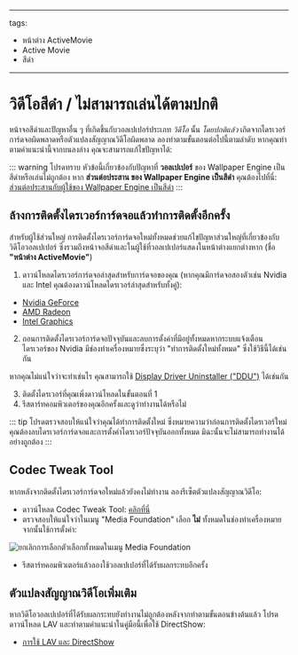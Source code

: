 - - -
tags:
  - หน้าต่าง ActiveMovie
  - Active Movie
  - สีดำ
- - -


# วิดีโอสีดำ / ไม่สามารถเล่นได้ตามปกติ

หน้าจอสีดำและปัญหาอื่น ๆ ที่เกิดขึ้นกับวอลเปเปอร์ประเภท *วิดีโอ* นั้น *โดยปกติแล้ว* เกิดจากไดรเวอร์การ์ดจอผิดพลาดหรือตัวแปลงสัญญาณวิดีโอผิดพลาด ลองทำตามขั้นตอนต่อไปนี้ตามลำดับ หากคุณทำตามคำแนะนำนี้จากบนลงล่าง คุณจะสามารถแก้ไขปัญหาได้:

::: warning โปรดทราบ หัวข้อนี้เกี่ยวข้องกับปัญหาที่ **วอลเปเปอร์** ของ Wallpaper Engine เป็นสีดำหรือเล่นไม่ถูกต้อง หาก **ส่วนต่อประสาน ของ Wallpaper Engine เป็นสีดำ** คุณต้องไปที่นี่: [ส่วนต่อประสานกับผู้ใช้ของ Wallpaper Engine เป็นสีดำ](/interface/broken.html#wallpaper-engine-interface-is-black) :::

## ล้างการติดตั้งไดรเวอร์การ์ดจอแล้วทำการติดตั้งอีกครั้ง

สำหรับผู้ใช้ส่วนใหญ่ การติดตั้งไดรเวอร์การ์ดจอใหม่ทั้งหมดช่วยแก้ไขปัญหาส่วนใหญ่ที่เกี่ยวข้องกับวิดีโอวอลเปเปอร์ ซึ่งรวมถึงหน้าจอสีดำและในผู้ใช้ที่วอลเปเปอร์แสดงในหน้าต่างแยกต่างหาก (ชื่อ **"หน้าต่าง ActiveMovie"**)

1. ดาวน์โหลดไดรเวอร์การ์ดจอล่าสุดสำหรับการ์ดจอของคุณ (หากคุณมีการ์ดจอสองตัวเช่น Nvidia และ Intel คุณต้องดาวน์โหลดไดรเวอร์ล่าสุดสำหรับทั้งคู่):

* [Nvidia GeForce](https://www.nvidia.com/Download/index.aspx)
* [AMD Radeon](https://www.amd.com/support)
* [Intel Graphics](https://downloadcenter.intel.com/product/80939/Graphics-Drivers)

2. ถอนการติดตั้งไดรเวอร์การ์ดจอปัจจุบันและลบการตั้งค่าที่มีอยู่ทั้งหมดหากระบบแจ้งเตือน ไดรเวอร์ของ Nvidia มีช่องทำเครื่องหมายซึ่งระบุว่า "ทำการติดตั้งใหม่ทั้งหมด" ซึ่งใช้วิธีนี้ได้เช่นกัน

หากคุณไม่แน่ใจว่าจะทำเช่นไร คุณสามารถใช้ [Display Driver Uninstaller ("DDU")](https://www.guru3d.com/files-details/display-driver-uninstaller-download.html) ได้เช่นกัน

3. ติดตั้งไดรเวอร์ที่คุณเพิ่งดาวน์โหลดในขั้นตอนที่ 1
4. รีสตาร์ทคอมพิวเตอร์ของคุณอีกครั้งและดูว่าทำงานได้หรือไม่

::: tip โปรดตรวจสอบให้แน่ใจว่าคุณได้ทำการติดตั้งใหม่ ซึ่งหมายความว่าก่อนการติดตั้งไดรเวอร์ใหม่คุณต้องลบไดรเวอร์การ์ดจอและการตั้งค่าไดรเวอร์ปัจจุบันออกทั้งหมด มิฉะนั้นจะไม่สามารถทำงานได้อย่างถูกต้อง :::

## Codec Tweak Tool

หากหลังจากติดตั้งไดรเวอร์การ์ดจอใหม่แล้วยังคงไม่ทำงาน ลองรีเซ็ตตัวแปลงสัญญาณวิดีโอ:

* ดาวน์โหลด Codec Tweak Tool: [คลิกที่นี่](https://www.codecguide.com/download_other.htm)
* ตรวจสอบให้แน่ใจว่าในเมนู "Media Foundation" เลือก **ไม่** ทั้งหมดในช่องทำเครื่องหมาย จากนั้นใช้การตั้งค่า:

![ยกเลิกการเลือกตัวเลือกทั้งหมดในเมนู Media Foundation](./codectweak.gif)

* รีสตาร์ทคอมพิวเตอร์แล้วลองใช้วอลเปเปอร์ที่ได้รับผลกระทบอีกครั้ง

## ตัวแปลงสัญญาณวิดีโอเพิ่มเติม

หากวิดีโอวอลเปเปอร์ที่ได้รับผลกระทบยังทำงานไม่ถูกต้องหลังจากทำตามขั้นตอนข้างต้นแล้ว โปรดดาวน์โหลด LAV และทำตามคำแนะนำในคู่มือนี้เพื่อใช้ DirectShow:

* [การใช้ LAV และ DirectShow](/videos/lav.html)